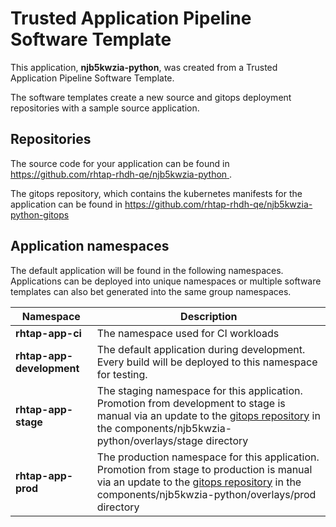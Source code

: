 # Trusted Application Pipeline Software Template

This application, **njb5kwzia-python**, was created from a Trusted Application Pipeline Software Template.

The software templates create a new source and gitops deployment repositories with a sample source application. 

## Repositories

The source code for your application can be found in [https://github.com/rhtap-rhdh-qe/njb5kwzia-python ](https://github.com/rhtap-rhdh-qe/njb5kwzia-python ).
 
The gitops repository, which contains the kubernetes manifests for the application can be found in 
[https://github.com/rhtap-rhdh-qe/njb5kwzia-python-gitops ](https://github.com/rhtap-rhdh-qe/njb5kwzia-python-gitops ) 

## Application namespaces 

The default application will be found in the following namespaces. Applications can be deployed into unique namespaces or multiple software templates can also bet generated into the same group namespaces.  

|  Namespace   |  Description   |  
| -------- | -------- |
| **rhtap-app-ci** | The namespace used for CI workloads |
| **rhtap-app-development** | The default application during development. Every build will be deployed to this namespace for testing. |
| **rhtap-app-stage** | The staging namespace for this application. Promotion from development to stage is manual via an update to the [gitops repository](https://github.com/rhtap-rhdh-qe/njb5kwzia-python-gitops ) in the components/njb5kwzia-python/overlays/stage directory |
| **rhtap-app-prod** | The production namespace for this application. Promotion from stage to production is manual via an update to the [gitops repository](https://github.com/rhtap-rhdh-qe/njb5kwzia-python-gitops ) in the components/njb5kwzia-python/overlays/prod directory |